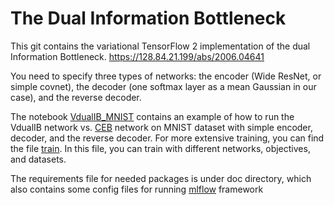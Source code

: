 # The Dual Information Bottleneck

This git contains the variational TensorFlow 2 implementation of the dual Information Bottleneck.
 https://128.84.21.199/abs/2006.04641
 
You need to specify three types of networks: the encoder (Wide ResNet, or simple covnet), the decoder (one softmax layer as a mean Gaussian in our case), and the reverse decoder.

The notebook [VdualIB_MNIST](VdualIB_MNIST.ipynb) contains an example of how to run the VdualIB network vs. [CEB](https://arxiv.org/abs/2002.05380) network on MNIST dataset with simple encoder, decoder, and the reverse decoder.
For more extensive training, you can find the file [train](train.py). In this file, you can train with different networks, objectives, and datasets.

The requirements file for needed packages is under doc directory, which also contains some config files for running [mlflow](https://mlflow.org/) framework
